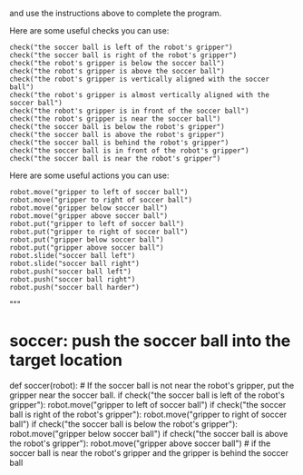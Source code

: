 

and use the instructions above to complete the program.

Here are some useful checks you can use:

```
check("the soccer ball is left of the robot's gripper")
check("the soccer ball is right of the robot's gripper")
check("the robot's gripper is below the soccer ball")
check("the robot's gripper is above the soccer ball")
check("the robot's gripper is vertically aligned with the soccer ball")
check("the robot's gripper is almost vertically aligned with the soccer ball")
check("the robot's gripper is in front of the soccer ball")
check("the robot's gripper is near the soccer ball")
check("the soccer ball is below the robot's gripper")
check("the soccer ball is above the robot's gripper")
check("the soccer ball is behind the robot's gripper")
check("the soccer ball is in front of the robot's gripper")
check("the soccer ball is near the robot's gripper")
```

Here are some useful actions you can use:

```
robot.move("gripper to left of soccer ball")
robot.move("gripper to right of soccer ball")
robot.move("gripper below soccer ball")
robot.move("gripper above soccer ball")
robot.put("gripper to left of soccer ball")
robot.put("gripper to right of soccer ball")
robot.put("gripper below soccer ball")
robot.put("gripper above soccer ball")
robot.slide("soccer ball left")
robot.slide("soccer ball right")
robot.push("soccer ball left")
robot.push("soccer ball right")
robot.push("soccer ball harder")
```
"""

# soccer: push the soccer ball into the target location
def soccer(robot):
    # If the soccer ball is not near the robot's gripper, put the gripper near the soccer ball.
    if check("the soccer ball is left of the robot's gripper"):
        robot.move("gripper to left of soccer ball")
    if check("the soccer ball is right of the robot's gripper"):
        robot.move("gripper to right of soccer ball")
    if check("the soccer ball is below the robot's gripper"):
        robot.move("gripper below soccer ball")
    if check("the soccer ball is above the robot's gripper"):
        robot.move("gripper above soccer ball")
    # if the soccer ball is near the robot's gripper and the gripper is behind the soccer ball